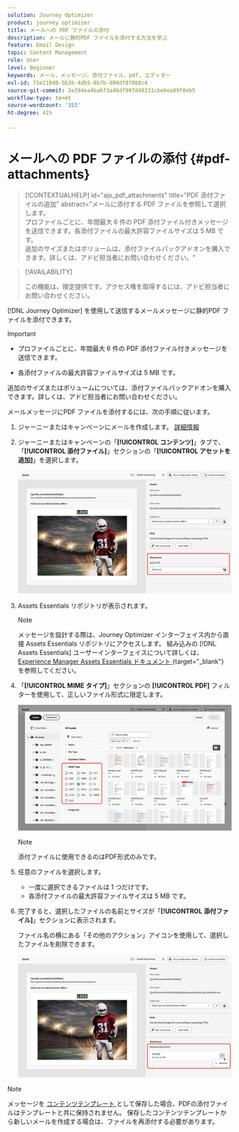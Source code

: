 ```yaml
---
solution: Journey Optimizer
product: journey optimizer
title: メールへの PDF ファイルの添付
description: メールに静的PDF ファイルを添付する方法を学ぶ
feature: Email Design
topic: Content Management
role: User
level: Beginner
keywords: メール，メッセージ，添付ファイル，pdf, エディター
exl-id: 71e218d0-5b3b-4db5-8b7b-d08df8f088c4
source-git-commit: 2e394ea4ba6f3a46df997d48331cbe6ea09f0eb5
workflow-type: tm+mt
source-wordcount: '353'
ht-degree: 41%

---
```


# メールへの PDF ファイルの添付 {#pdf-attachments}

>[!CONTEXTUALHELP]
>id="ajo_pdf_attachments"
>title="PDF 添付ファイルの追加"
>abstract="メールに添付する PDF ファイルを参照して選択します。</br>プロファイルごとに、年間最大 6 件の PDF 添付ファイル付きメッセージを送信できます。各添付ファイルの最大許容ファイルサイズは 5 MB です。</br>追加のサイズまたはボリュームは、添付ファイルパックアドオンを購入できます。詳しくは、アドビ担当者にお問い合わせください。"

>[!AVAILABILITY]
>
>この機能は、限定提供です。アクセス権を取得するには、アドビ担当者にお問い合わせください。

[!DNL Journey Optimizer] を使用して送信するメールメッセージに静的PDF ファイルを添付できます。

>[!IMPORTANT]
>
>* プロファイルごとに、年間最大 6 件の PDF 添付ファイル付きメッセージを送信できます。
>
>* 各添付ファイルの最大許容ファイルサイズは 5 MB です。
>
>追加のサイズまたはボリュームについては、添付ファイルパックアドオンを購入できます。詳しくは、アドビ担当者にお問い合わせください。

メールメッセージにPDF ファイルを添付するには、次の手順に従います。

1. ジャーニーまたはキャンペーンにメールを作成します。 [詳細情報](create-email.md)

1. ジャーニーまたはキャンペーンの「**[!UICONTROL コンテンツ]**」タブで、「**[!UICONTROL 添付ファイル]**」セクションの「**[!UICONTROL アセットを追加]**」を選択します。

   ![](assets/email-select-pdf.png)

1. Assets Essentials リポジトリが表示されます。

   >[!NOTE]
   >
   >メッセージを設計する際は、Journey Optimizer インターフェイス内から直接 Assets Essentials リポジトリにアクセスします。 組み込みの [!DNL Assets Essentials] ユーザーインターフェイスについて詳しくは、[Experience Manager Assets Essentials ドキュメント ](https://experienceleague.adobe.com/docs/experience-manager-assets-essentials/help/introduction.html?lang=ja){target="_blank"} を参照してください。

1. 「**[!UICONTROL MIME タイプ]**」セクションの **[!UICONTROL PDF]** フィルターを使用して、正しいファイル形式に限定します。

   ![](assets/email-assets-pdf.png)

   >[!NOTE]
   >
   >添付ファイルに使用できるのはPDF形式のみです。

1. 任意のファイルを選択します。

   * 一度に選択できるファイルは 1 つだけです。
   * 各添付ファイルの最大許容ファイルサイズは 5 MB です。

1. 完了すると、選択したファイルの名前とサイズが「**[!UICONTROL 添付ファイル]**」セクションに表示されます。

   ファイル名の横にある「その他のアクション」アイコンを使用して、選択したファイルを削除できます。

   ![](assets/email-remove-attachment.png)

>[!NOTE]
>
>メッセージを [ コンテンツテンプレート ](../content-management/create-content-templates.md) として保存した場合、PDFの添付ファイルはテンプレートと共に保持されません。 保存したコンテンツテンプレートから新しいメールを作成する場合は、ファイルを再添付する必要があります。

